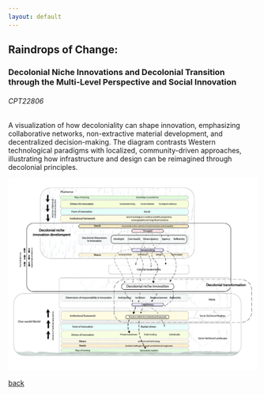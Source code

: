 ```yaml
---
layout: default 
---
```

## Raindrops of Change: 
### Decolonial Niche Innovations and Decolonial Transition through the Multi-Level Perspective and Social Innovation
###### _CPT22806_

A visualization of how decoloniality can shape innovation, emphasizing collaborative networks, non-extractive material development, and decentralized decision-making. The diagram contrasts Western technological paradigms with localized, community-driven approaches, illustrating how infrastructure and design can be reimagined through decolonial principles.

![image](assets/img/DecolonialNicheInnovations.jpg)


[back](./)

